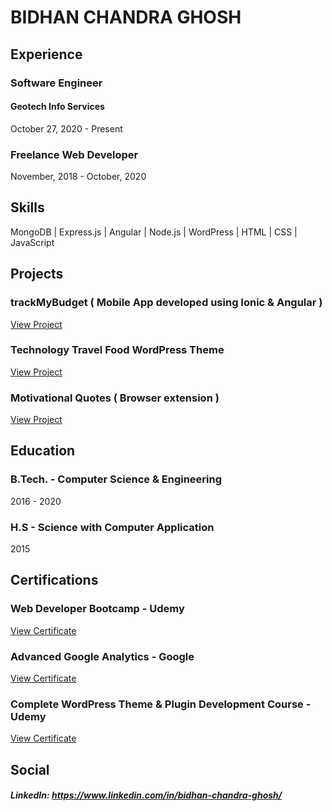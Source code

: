 # BIDHAN CHANDRA GHOSH

## Experience
### Software Engineer
#### Geotech Info Services
October 27, 2020 - Present

### Freelance Web Developer
November, 2018 - October, 2020

## Skills
MongoDB | Express.js | Angular | Node.js | WordPress | HTML | CSS | JavaScript

## Projects
### trackMyBudget ( Mobile App developed using Ionic & Angular )
[View Project](https://play.google.com/store/apps/details?id=in.bidhantech.trackMyBudget)

### Technology Travel Food WordPress Theme
[View Project](https://wordpress.org/themes/technology-travel-food/)

### Motivational Quotes ( Browser extension )
[View Project](https://chrome.google.com/webstore/detail/motivational-quotes/ljhoogbfimpodcklbgflpfllfdoncakl)

## Education
### B.Tech. - Computer Science & Engineering
2016 - 2020

### H.S - Science with Computer Application
2015

## Certifications
### Web Developer Bootcamp - Udemy
[View Certificate](https://www.udemy.com/certificate/UC-6AKFD9MQ/)

### Advanced Google Analytics - Google
[View Certificate](https://analytics.google.com/analytics/academy/certificate/BFLOPoo4TRCqR5RGbi1WDQ)

### Complete WordPress Theme & Plugin Development Course - Udemy
[View Certificate](https://www.udemy.com/certificate/UC-8830072e-7430-4c7d-b518-b977359fedc3/)

## Social
##### LinkedIn: https://www.linkedin.com/in/bidhan-chandra-ghosh/
